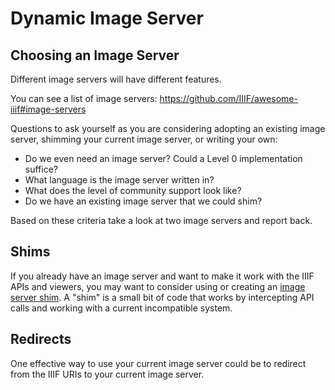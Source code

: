 # Dynamic Image Server

## Choosing an Image Server

Different image servers will have different features.

You can see a list of image servers: https://github.com/IIIF/awesome-iiif#image-servers

Questions to ask yourself as you are considering adopting an existing image server, shimming your current image server, or writing your own:

- Do we even need an image server? Could a Level 0 implementation suffice?
- What language is the image server written in?
- What does the level of community support look like?
- Do we have an existing image server that we could shim?

<!-- #todo:770 questions about choosing an image server -->

Based on these criteria take a look at two image servers and report back.

## Shims

If you already have an image server and want to make it work with the IIIF APIs and viewers, you may want to consider using or creating an [image server shim](https://github.com/IIIF/awesome-iiif#image-server-shims). A "shim" is a small bit of code that works by intercepting API calls and working with a current incompatible system.

## Redirects

One effective way to use your current image server could be to redirect from the IIIF URIs to your current image server.

<!-- #todo:740 Case study on the Getty's redirect implementation? -->
